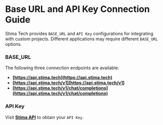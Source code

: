 # Base URL and API Key Connection Guide

Stima Tech provides `BASE_URL` and `API Key` configurations for integrating with custom projects. Different applications may require different `BASE_URL` options.

### BASE_URL

The following three connection endpoints are available:

- **[https://api.stima.tech](https://api.stima.tech)**
- **[https://api.stima.tech/v1](https://api.stima.tech/v1)**
- **[https://api.stima.tech/v1/chat/completions](https://api.stima.tech/v1/chat/completions)**

### API Key

Visit **[Stima API](https://api.stima.tech/token)** to obtain your `API Key`.